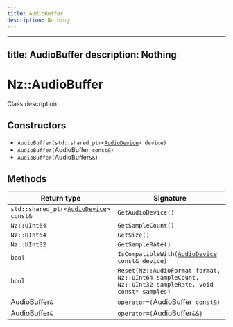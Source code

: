 ```yaml
---
title: AudioBuffer
description: Nothing
---
```


---
title: AudioBuffer
description: Nothing
---

# Nz::AudioBuffer

Class description

## Constructors

- `AudioBuffer(std::shared_ptr<`[`AudioDevice`](documentation/generated/Audio/AudioDevice.md)`> device)`
- `AudioBuffer(`AudioBuffer` const&)`
- `AudioBuffer(`AudioBuffer`&&)`

## Methods

| Return type | Signature |
| ----------- | --------- |
| `std::shared_ptr<`[`AudioDevice`](documentation/generated/Audio/AudioDevice.md)`> const&` | `GetAudioDevice()` |
| `Nz::UInt64` | `GetSampleCount()` |
| `Nz::UInt64` | `GetSize()` |
| `Nz::UInt32` | `GetSampleRate()` |
| `bool` | `IsCompatibleWith(`[`AudioDevice`](documentation/generated/Audio/AudioDevice.md)` const& device)` |
| `bool` | `Reset(Nz::AudioFormat format, Nz::UInt64 sampleCount, Nz::UInt32 sampleRate, void const* samples)` |
| AudioBuffer`&` | `operator=(`AudioBuffer` const&)` |
| AudioBuffer`&` | `operator=(`AudioBuffer`&&)` |
